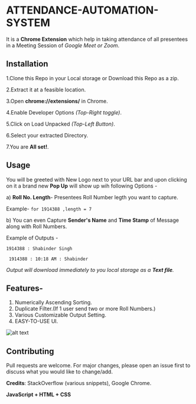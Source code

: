 # ATTENDANCE-AUTOMATION-SYSTEM

It is a **Chrome Extension** which help in taking attendance of all presentees in a Meeting Session of *Google Meet or Zoom*.


## Installation

1.Clone this Repo in your Local storage or Download this Repo as a zip.

2.Extract it at a feasible location.

3.Open **chrome://extensions/** in Chrome.

4.Enable Developer Options _(Top-Right toggle)_.  

5.Click on Load Unpacked _(Top-Left Button)_.

6.Select your extracted Directory.

7.You are **All set!**.
## Usage

You will be greeted with New Logo next to your URL bar and upon clicking on it a brand new **Pop Up** will show up wih following Options -

a) **Roll No. Length**- Presentees Roll Number legth you want to capture.

Example- ```for 1914388 ,length = 7```

b) You can even Capture **Sender's Name** and **Time Stamp** of Message along with Roll Numbers.

Example of Outputs - 

```1914388 : Shabinder Singh```

``` 1914388 : 10:18 AM : Shabinder```

_Output will download immediately to you local storage as a **Text file**._

## Features-
1. Numerically Ascending Sorting.
2. Duplicate Filter.(If 1 user send two or more Roll Numbers.)
3. Various Customizable Output Setting.
4. EASY-TO-USE UI.

![alt text](https://raw.githubusercontent.com/Shabinder/Attendance-Automation-System/master/UI-ScreenShot.png "UI")

 

## Contributing
Pull requests are welcome. For major changes, please open an issue first to discuss what you would like to change/add.
 


**Credits**: StackOverflow (various snippets), Google Chrome.

**JavaScript + HTML + CSS**
